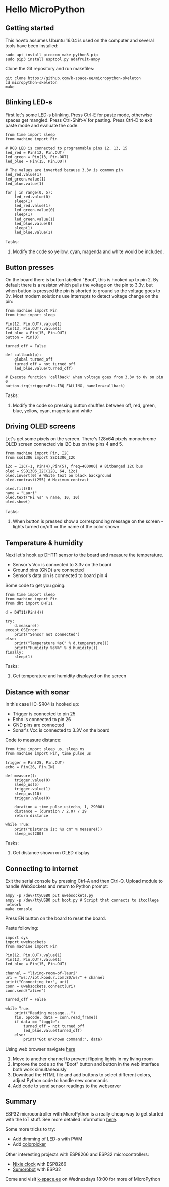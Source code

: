# Hello MicroPython

## Getting started

This howto assumes Ubuntu 16.04 is used on the computer and several tools have been installed:

```
sudo apt install picocom make python3-pip
sudo pip3 install esptool.py adafruit-ampy
```

Clone the Git repository and run makefiles:

```
git clone https://github.com/k-space-ee/micropython-skeleton
cd micropython-skeleton
make
```

## Blinking LED-s

First let's some LED-s blinking.
Press Ctrl-E for paste mode, otherwise spaces get mangled.
Press Ctrl-Shift-V for pasting.
Press Ctrl-D to exit paste mode and evaluate the code.

```
from time import sleep
from machine import Pin

# RGB LED is connected to programmable pins 12, 13, 15
led_red = Pin(12, Pin.OUT)
led_green = Pin(13, Pin.OUT)
led_blue = Pin(15, Pin.OUT)

# The values are inverted because 3.3v is common pin
led_red.value(1)
led_green.value(1)
led_blue.value(1)

for j in range(0, 5):
    led_red.value(0)
    sleep(1)
    led_red.value(1)
    led_green.value(0)
    sleep(1)
    led_green.value(1)
    led_blue.value(0)
    sleep(1)
    led_blue.value(1)
```

Tasks:

1. Modify the code so yellow, cyan, magenda and white would be included.



## Button presses

On the board there is button labelled "Boot", this is hooked up to pin 2.
By default there is a resistor which pulls the voltage on the pin to 3.3v, but when button is pressed the pin is shorted to ground so the voltage goes to 0v.
Most modern solutions use interrupts to detect voltage change on the pin:

```
from machine import Pin
from time import sleep

Pin(12, Pin.OUT).value(1)
Pin(13, Pin.OUT).value(1)
led_blue = Pin(15, Pin.OUT)
button = Pin(0)

turned_off = False

def callback(p):
    global turned_off
    turned_off = not turned_off
    led_blue.value(turned_off)

# Execute function 'callback' when voltage goes from 3.3v to 0v on pin 0
button.irq(trigger=Pin.IRQ_FALLING, handler=callback)
```

Tasks:

1. Modify the code so pressing button shuffles between off, red, green, blue, yellow, cyan, magenta and white



## Driving OLED screens

Let's get some pixels on the screen.
There's 128x64 pixels monochrome OLED screen connected via I2C bus on the pins 4 and 5.

```
from machine import Pin, I2C
from ssd1306 import SSD1306_I2C

i2c = I2C(-1, Pin(4),Pin(5), freq=400000) # Bitbanged I2C bus
oled = SSD1306_I2C(128, 64, i2c)
oled.invert(0) # White text on black background
oled.contrast(255) # Maximum contrast

oled.fill(0)
name = "Lauri"
oled.text("Hi %s" % name, 10, 10)
oled.show()
```

Tasks:

1. When button is pressed show a corresponding message on the screen - lights turned on/off or the name of the color shown

## Temperature & humidity

Next let's hook up DHT11 sensor to the board and measure the temperature.

* Sensor's Vcc is connected to 3.3v on the board
* Ground pins (GND) are connected
* Sensor's data pin is connected to board pin 4

Some code to get you going:


```
from time import sleep
from machine import Pin
from dht import DHT11

d = DHT11(Pin(4))

try:
    d.measure()
except OSError:
    print("Sensor not connected")
else:
    print("Temperature %sC" % d.temperature())
    print("Humidity %s%%" % d.humidity())
finally:
    sleep(1)
```

Tasks:

1. Get temperature and humidity displayed on the screen


## Distance with sonar

In this case HC-SR04 is hooked up:

* Trigger is connected to pin 25
* Echo is connected to pin 26
* GND pins are connected
* Sonar's Vcc is connected to 3.3V on the board

Code to measure distance:

```
from time import sleep_us, sleep_ms
from machine import Pin, time_pulse_us

trigger = Pin(25, Pin.OUT)
echo = Pin(26, Pin.IN)

def measure():
    trigger.value(0)
    sleep_us(5)
    trigger.value(1)
    sleep_us(10)
    trigger.value(0)

    duration = time_pulse_us(echo, 1, 29000)
    distance = (duration / 2.0) / 29
    return distance

while True:
    print("Distance is: %s cm" % measure())
    sleep_ms(200)
```

Tasks:

1. Get distance shown on OLED display


## Connecting to internet

Exit the serial console by pressing Ctrl-A and then Ctrl-Q.
Upload module to handle WebSockets and return to Python prompt:

```
ampy -p /dev/ttyUSB0 put uwebsockets.py
ampy -p /dev/ttyUSB0 put boot.py # Script that connects to itcollege network
make console
```

Press EN button on the board to reset the board.

Paste following:

```
import sys
import uwebsockets
from machine import Pin

Pin(12, Pin.OUT).value(1)
Pin(13, Pin.OUT).value(1)
led_blue = Pin(15, Pin.OUT)

channel = "living-room-of-lauri"
uri = "ws://iot.koodur.com:80/ws/" + channel
print("Connecting to:", uri)
conn = uwebsockets.connect(uri)
conn.send("alive")

turned_off = False

while True:
    print("Reading message...")
    fin, opcode, data = conn.read_frame()
    if data == "toggle":
        turned_off = not turned_off
        led_blue.value(turned_off)
    else:
        print("Got unknown command:", data)
```

Using web browser navigate [here](http://iot.koodur.com/demo2.html#living-room-of-lauri)

1. Move to another channel to prevent flipping lights in my living room
2. Improve the code so the "Boot" button and button in the web interface both work simultaneously
3. Download the HTML file and add buttons to select different colors, adjust Python code to handle new commands
4. Add code to send sensor readings to the webserver


## Summary

ESP32 microcontroller with MicroPython is a really cheap way to get started with the IoT stuff. See more detailed information [here](https://lauri.xn--vsandi-pxa.com/2017/06/espressif.html).

Some more tricks to try:

* Add dimming of LED-s with PWM
* Add [colorpicker](https://developer.mozilla.org/en-US/docs/Web/HTML/Element/input/color)

Other interesting projects with ESP8266 and ESP32 microcontrollers:

* [Nixie clock](https://github.com/k-space-ee/nixiesp12) with ESP8266
* [Sumorobot](http://robot.itcollege.ee/sumorobot/2017/08/25/sumesp-prototype/) with ESP32

Come and visit [k-space.ee](https://k-space.ee) on Wednesdays 18:00 for more of MicroPython